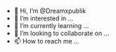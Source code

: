 - 👋 Hi, I’m @Dreamxpublik
- 👀 I’m interested in ...
- 🌱 I’m currently learning ...
- 💞️ I’m looking to collaborate on ...
- 📫 How to reach me ...

<!---
Dreamxpublik/Dreamxpublik is a ✨ special ✨ repository because its `README.md` (this file) appears on your GitHub profile.
You can click the Preview link to take a look at your changes.
--->
